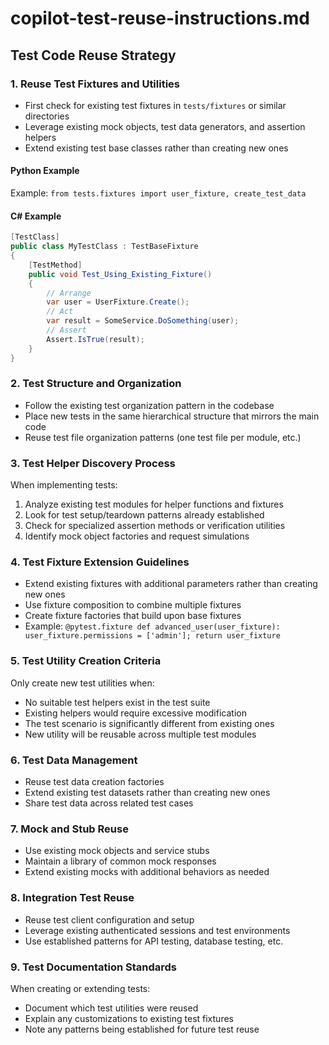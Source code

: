 # copilot-test-reuse-instructions.md

## Test Code Reuse Strategy


### 1. Reuse Test Fixtures and Utilities

- First check for existing test fixtures in `tests/fixtures` or similar directories
- Leverage existing mock objects, test data generators, and assertion helpers
- Extend existing test base classes rather than creating new ones

#### Python Example
Example: `from tests.fixtures import user_fixture, create_test_data`

#### C# Example
```csharp
[TestClass]
public class MyTestClass : TestBaseFixture
{
    [TestMethod]
    public void Test_Using_Existing_Fixture()
    {
        // Arrange
        var user = UserFixture.Create();
        // Act
        var result = SomeService.DoSomething(user);
        // Assert
        Assert.IsTrue(result);
    }
}
```

### 2. Test Structure and Organization

- Follow the existing test organization pattern in the codebase
- Place new tests in the same hierarchical structure that mirrors the main code
- Reuse test file organization patterns (one test file per module, etc.)

### 3. Test Helper Discovery Process

When implementing tests:

1. Analyze existing test modules for helper functions and fixtures
2. Look for test setup/teardown patterns already established
3. Check for specialized assertion methods or verification utilities
4. Identify mock object factories and request simulations

### 4. Test Fixture Extension Guidelines

- Extend existing fixtures with additional parameters rather than creating new ones
- Use fixture composition to combine multiple fixtures
- Create fixture factories that build upon base fixtures
- Example: `@pytest.fixture def advanced_user(user_fixture): user_fixture.permissions = ['admin']; return user_fixture`

### 5. Test Utility Creation Criteria

Only create new test utilities when:

- No suitable test helpers exist in the test suite
- Existing helpers would require excessive modification
- The test scenario is significantly different from existing ones
- New utility will be reusable across multiple test modules

### 6. Test Data Management

- Reuse test data creation factories
- Extend existing test datasets rather than creating new ones
- Share test data across related test cases

### 7. Mock and Stub Reuse

- Use existing mock objects and service stubs
- Maintain a library of common mock responses
- Extend existing mocks with additional behaviors as needed

### 8. Integration Test Reuse

- Reuse test client configuration and setup
- Leverage existing authenticated sessions and test environments
- Use established patterns for API testing, database testing, etc.

### 9. Test Documentation Standards

When creating or extending tests:

- Document which test utilities were reused
- Explain any customizations to existing test fixtures
- Note any patterns being established for future test reuse